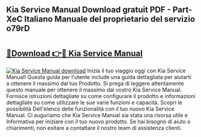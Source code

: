 ## Kia Service Manual Download gratuit PDF - Part-XeC Italiano Manuale del proprietario del servizio o79rD

# <h2><a href="http://df9kjug.blite.top/?on=Kia+Service+Manual">🔗Download 👉🔴 Kia Service Manual</a></h2>

[![Kia Service Manual download](https://i.imgur.com/lujVjoI.png)](http://df9kjug.blite.top/?on=Kia+Service+Manual)
Inizia il tuo viaggio oggi con Kia Service Manual! Questa guida per l'utente include una guida dettagliata per aiutarti a ottenere il massimo dal tuo Prodotto. Si prega di leggere attentamente questo manuale per ottenere il massimo dal vostro Kia Service Manual. Fornisce istruzioni dettagliate su come configurare il prodotto e informazioni dettagliate su come utilizzare le sue varie funzioni e capacità. Scopri le possibilità Dell'elenco delle funzionalità con il tuo nuovo Kia Service Manual. Ci auguriamo che Kia Service Manual sia stata una risorsa utile e Informativa per iniziare con il tuo nuovo prodotto. Se hai bisogno di aiuto o chiarimenti, non esitare a contattare il nostro team di assistenza clienti.
